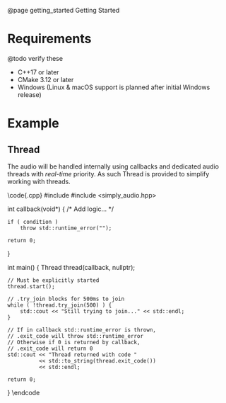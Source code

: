 @page getting_started Getting Started

# Requirements
@todo verify these
- C++17 or later
- CMake 3.12 or later
- Windows (Linux & macOS support is planned after initial Windows release)

# Example

## Thread
The audio will be handled internally using callbacks and dedicated audio threads with *real-time* priority. As such Thread is provided to simplify working with threads.

\code{.cpp}
#include <iostream>
#include <simply_audio.hpp>

int callback(void*) {
    /* Add logic... */

    if ( condition )
        throw std::runtime_error("");
    
    return 0;
}

int main() {
    Thread thread(callback, nullptr);
    
    // Must be explicitly started
    thread.start();

    // .try_join blocks for 500ms to join
    while ( !thread.try_join(500) ) {
        std::cout << "Still trying to join..." << std::endl;
    }

    // If in callback std::runtime_error is thrown,
    // .exit_code will throw std::runtime_error
    // Otherwise if 0 is returned by callback,
    // .exit_code will return 0
    std::cout << "Thread returned with code "
              << std::to_string(thread.exit_code())
              << std::endl;

    return 0;
}
\endcode